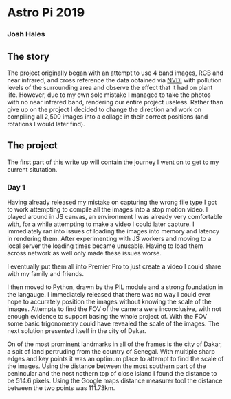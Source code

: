 # Astro Pi 2019
### Josh Hales

## The story
The project originally began with an attempt to use 4 band images, RGB and near infrared, and cross reference the data obtained via [NVDI](https://en.wikipedia.org/wiki/Normalized_difference_vegetation_index) with pollution levels of the surrounding area and observe the effect that it had on plant life. However, due to my own sole mistake I managed to take the photos with no near infrared band, rendering our entire project useless. Rather than give up on the project I decided to change the direction and work on compiling all 2,500 images into a collage in their correct positions (and rotations I would later find).

## The project
The first part of this write up will contain the journey I went on to get to my current situtation.

### Day 1
Having already released my mistake on capturing the wrong file type I got to work attempting to compile all the images into a stop motion video. I played around in JS canvas, an environment I was already very comfortable with, for a while attempting to make a video I could later capture. I immediately ran into issues of loading the images into memory and latency in rendering them. After experimenting with JS workers and moving to a local server the loading times became unusable. Having to load them across network as well only made these issues worse.

I eventually put them all into Premier Pro to just create a video I could share with my family and friends. 

I then moved to Python, drawn by the PIL module and a strong foundation in the langauge. I immediately released that there was no way I could ever hope to accurately position the images without knowing the scale of the images. Attempts to find the FOV of the camera were inconclusive, with not enough evidence to support basing the whole project of. With the FOV some basic trigonometry could have revealed the scale of the images. The next solution presented itself in the city of Dakar.

On of the most prominent landmarks in all of the frames is the city of Dakar, a spit of land pertruding from the country of Senegal. With multiple sharp edges and key points it was an optimum place to attempt to find the scale of the images. Using the distance between the most southern part of the penincular and the nost nothern top of close island I found the distance to be 514.6 pixels. Using the Google maps distance measurer tool the distance between the two points was 111.73km.

